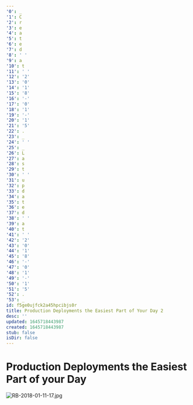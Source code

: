 ```yaml
---
'0': _
'1': C
'2': r
'3': e
'4': a
'5': t
'6': e
'7': d
'8': ' '
'9': a
'10': t
'11': ' '
'12': '2'
'13': '0'
'14': '1'
'15': '8'
'16': '-'
'17': '0'
'18': '1'
'19': '-'
'20': '1'
'21': '5'
'22': .
'23': _
'24': ' '
'25': _
'26': L
'27': a
'28': s
'29': t
'30': ' '
'31': u
'32': p
'33': d
'34': a
'35': t
'36': e
'37': d
'38': ' '
'39': a
'40': t
'41': ' '
'42': '2'
'43': '0'
'44': '1'
'45': '8'
'46': '-'
'47': '0'
'48': '1'
'49': '-'
'50': '1'
'51': '5'
'52': .
'53': _
id: f5ge0ujfck2a45hpcibjs0r
title: Production Deployments the Easiest Part of Your Day 2
desc: ''
updated: 1645718443987
created: 1645718443987
stub: false
isDir: false
---
```


# Production Deployments the Easiest Part of your Day


![RB-2018-01-11-17.jpg](./_resources/Production_Deployments_the_Easiest_Part_of_your_Day.2.resources/RB-2018-01-11-17.jpg)

